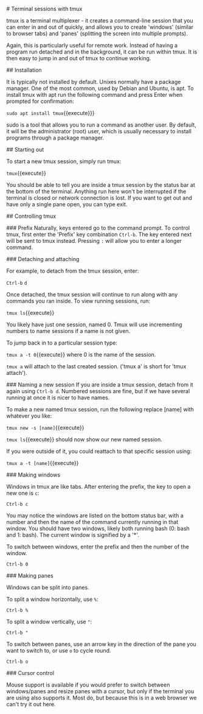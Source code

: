 # Terminal sessions with tmux

tmux is a terminal multiplexer - it creates a command-line session that you can enter in and out of quickly, and allows you to create 'windows' (similar to browser tabs) and 'panes' (splitting the screen into multiple prompts).

Again, this is particularly useful for remote work. Instead of having a program run detached and in the background, it can be run within tmux. It is then easy to jump in and out of tmux to continue working.

## Installation

It is typically not installed by default. Unixes normally have a package manager. One of the most common, used by Debian and Ubuntu, is apt. To install tmux with apt run the following command and press Enter when prompted for confirmation:

```sudo apt install tmux```{{execute}}}

sudo is a tool that allows you to run a command as another user. By default, it will be the administrator (root) user, which is usually necessary to install programs through a package manager.


## Starting out

To start a new tmux session, simply run tmux:

```tmux```{{execute}}

You should be able to tell you are inside a tmux session by the status bar at the bottom of the terminal. Anything run here won't be interrupted if the terminal is closed or network connection is lost. If you want to get out and have only a single pane open, you can type exit.

## Controlling tmux

### Prefix
Naturally, keys entered go to the command prompt. To control tmux, first enter the 'Prefix' key combination ```Ctrl-b```. The key entered next will be sent to tmux instead. Pressing ```:``` will allow you to enter a longer command.

### Detaching and attaching

For example, to detach from the tmux session, enter:

```Ctrl-b```
```d```

Once detached, the tmux session will continue to run along with any commands you ran inside. To view running sessions, run:

```tmux ls```{{execute}}

You likely have just one session, named 0. Tmux will use incrementing numbers to name sessions if a name is not given.

To jump back in to a particular session type:

```tmux a -t 0```{{execute}} where 0 is the name of the session.

```tmux a``` will attach to the last created session. ('tmux a' is short for 'tmux attach').

### Naming a new session
If you are inside a tmux session, detach from it again using ```Ctrl-b d```.
Numbered sessions are fine, but if we have several running at once it is nicer to have names.

To make a new named tmux session, run the following replace [name] with whatever you like:

```tmux new -s [name]```{{execute}}

```tmux ls```{{execute}} should now show our new named session.

If you were outside of it, you could reattach to that specific session using:

```tmux a -t [name]```{{execute}}


### Making windows

Windows in tmux are like tabs. After entering the prefix, the key to open a new one is ```c```:

```Ctrl-b c```

You may notice the windows are listed on the bottom status bar, with a number and then the name of the command currently running in that window. You should have two windows, likely both running bash (0: bash and 1: bash). The current window is signified by a '*'.

To switch between windows, enter the prefix and then the number of the window.

```Ctrl-b 0```

### Making panes

Windows can be split into panes.

To split a window horizontally, use ```%```:

```Ctrl-b %```

To split a window vertically, use ```"```:

```Ctrl-b "```

To switch between panes, use an arrow key in the direction of the pane you want to switch to, or use ```o``` to cycle round.

```Ctrl-b o```

### Cursor control

Mouse support is available if you would prefer to switch between windows/panes and resize panes with a cursor, but only if the terminal you are using also supports it. Most do, but because this is in a web browser we can't try it out here.
